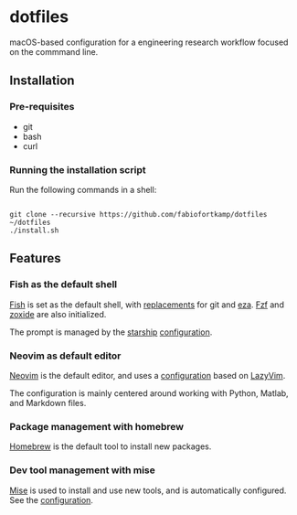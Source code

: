 # dotfiles

macOS-based configuration for a engineering research workflow focused on the commmand line.

## Installation

### Pre-requisites
- git
- bash
- curl

### Running the installation script

Run the following commands in a shell:
```shell

git clone --recursive https://github.com/fabiofortkamp/dotfiles ~/dotfiles
./install.sh
```

## Features

### Fish as the default shell

[Fish](https://fishshell.com/) is set as the default shell, with [replacements](./fish/.config/fish/config.fish)
for git and [eza](https://github.com/eza-community/eza). [Fzf](https://github.com/junegunn/fzf) and [zoxide](https://github.com/ajeetdsouza/zoxide) are also initialized.

The prompt is managed by the [starship](https://starship.rs/guide/) [configuration](./starship/.config/starship.toml).

### Neovim as default editor

[Neovim](https://neovim.io/) is the default editor, and uses a [configuration](/nvim/.config/nvim/) based on [LazyVim](https://www.lazyvim.org/).

The configuration is mainly centered around working with Python, Matlab, and Markdown files.

### Package management with homebrew

[Homebrew](https://brew.sh/) is the default tool to install new packages.

### Dev tool management with mise

[Mise](https://mise.jdx.dev/) is used to install and use new tools, and is automatically configured.
See the [configuration](./mise/.config/mise/config.toml).
